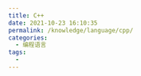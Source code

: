 ```yaml
---
title: C++
date: 2021-10-23 16:10:35
permalink: /knowledge/language/cpp/
categories:
  - 编程语言
tags:
  - 
---
```

